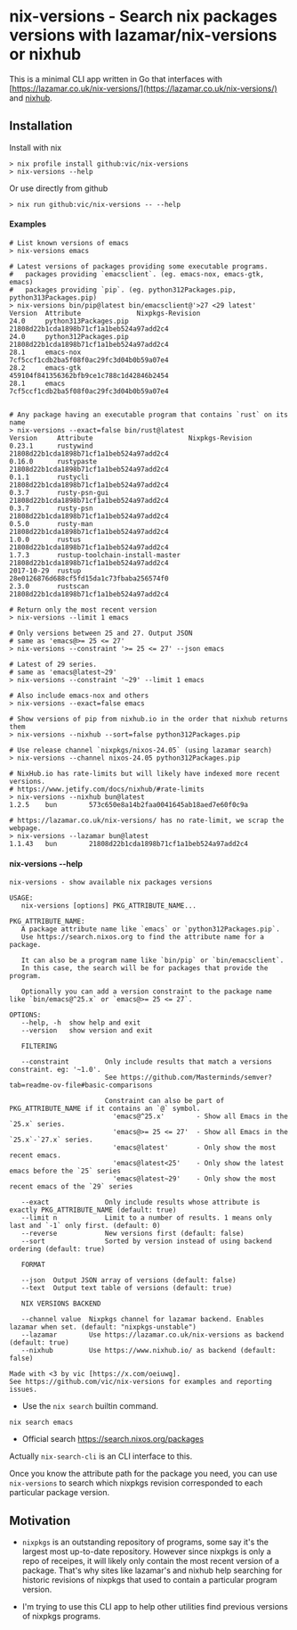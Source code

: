 # nix-versions - Search nix packages versions with lazamar/nix-versions or nixhub

This is a minimal CLI app written in Go that interfaces with [https://lazamar.co.uk/nix-versions/](https://lazamar.co.uk/nix-versions/) and [nixhub](https://nixhub.io).

## Installation

Install with nix

```shell
> nix profile install github:vic/nix-versions
> nix-versions --help
```

Or use directly from github

```shell
> nix run github:vic/nix-versions -- --help
```

#### Examples

```shell
# List known versions of emacs
> nix-versions emacs

# Latest versions of packages providing some executable programs.
#   packages providing `emacsclient`. (eg. emacs-nox, emacs-gtk, emacs)
#   packages providing `pip`. (eg. python312Packages.pip, python313Packages.pip)
> nix-versions bin/pip@latest bin/emacsclient@'>27 <29 latest'
Version  Attribute              Nixpkgs-Revision
24.0     python313Packages.pip  21808d22b1cda1898b71cf1a1beb524a97add2c4
24.0     python312Packages.pip  21808d22b1cda1898b71cf1a1beb524a97add2c4
28.1     emacs-nox              7cf5ccf1cdb2ba5f08f0ac29fc3d04b0b59a07e4
28.2     emacs-gtk              459104f841356362bfb9ce1c788c1d42846b2454
28.1     emacs                  7cf5ccf1cdb2ba5f08f0ac29fc3d04b0b59a07e4


# Any package having an executable program that contains `rust` on its name
> nix-versions --exact=false bin/rust@latest
Version     Attribute                        Nixpkgs-Revision
0.23.1      rustywind                        21808d22b1cda1898b71cf1a1beb524a97add2c4
0.16.0      rustypaste                       21808d22b1cda1898b71cf1a1beb524a97add2c4
0.1.1       rustycli                         21808d22b1cda1898b71cf1a1beb524a97add2c4
0.3.7       rusty-psn-gui                    21808d22b1cda1898b71cf1a1beb524a97add2c4
0.3.7       rusty-psn                        21808d22b1cda1898b71cf1a1beb524a97add2c4
0.5.0       rusty-man                        21808d22b1cda1898b71cf1a1beb524a97add2c4
1.0.0       rustus                           21808d22b1cda1898b71cf1a1beb524a97add2c4
1.7.3       rustup-toolchain-install-master  21808d22b1cda1898b71cf1a1beb524a97add2c4
2017-10-29  rustup                           28e0126876d688cf5fd15da1c73fbaba256574f0
2.3.0       rustscan                         21808d22b1cda1898b71cf1a1beb524a97add2c4

# Return only the most recent version
> nix-versions --limit 1 emacs

# Only versions between 25 and 27. Output JSON
# same as 'emacs@>= 25 <= 27'
> nix-versions --constraint '>= 25 <= 27' --json emacs

# Latest of 29 series.
# same as 'emacs@latest~29'
> nix-versions --constraint '~29' --limit 1 emacs

# Also include emacs-nox and others
> nix-versions --exact=false emacs

# Show versions of pip from nixhub.io in the order that nixhub returns them
> nix-versions --nixhub --sort=false python312Packages.pip

# Use release channel `nixpkgs/nixos-24.05` (using lazamar search)
> nix-versions --channel nixos-24.05 python312Packages.pip

# NixHub.io has rate-limits but will likely have indexed more recent versions.
# https://www.jetify.com/docs/nixhub/#rate-limits
> nix-versions --nixhub bun@latest
1.2.5    bun        573c650e8a14b2faa0041645ab18aed7e60f0c9a

# https://lazamar.co.uk/nix-versions/ has no rate-limit, we scrap the webpage.
> nix-versions --lazamar bun@latest
1.1.43   bun        21808d22b1cda1898b71cf1a1beb524a97add2c4
```

#### nix-versions --help

```
nix-versions - show available nix packages versions

USAGE:
   nix-versions [options] PKG_ATTRIBUTE_NAME...

PKG_ATTRIBUTE_NAME:
   A package attribute name like `emacs` or `python312Packages.pip`.
   Use https://search.nixos.org to find the attribute name for a package.

   It can also be a program name like `bin/pip` or `bin/emacsclient`.
   In this case, the search will be for packages that provide the program.

   Optionally you can add a version constraint to the package name like `bin/emacs@^25.x` or `emacs@>= 25 <= 27`.

OPTIONS:
   --help, -h  show help and exit
   --version   show version and exit

   FILTERING

   --constraint         Only include results that match a versions constraint. eg: '~1.0'.
                        See https://github.com/Masterminds/semver?tab=readme-ov-file#basic-comparisons

                        Constraint can also be part of PKG_ATTRIBUTE_NAME if it contains an `@` symbol.
                          'emacs@^25.x'        - Show all Emacs in the `25.x` series.
                          'emacs@>= 25 <= 27'  - Show all Emacs in the `25.x`-`27.x` series.
                          'emacs@latest'       - Only show the most recent emacs.
                          'emacs@latest<25'    - Only show the latest emacs before the `25` series
                          'emacs@latest~29'    - Only show the most recent emacs of the `29` series

   --exact              Only include results whose attribute is exactly PKG_ATTRIBUTE_NAME (default: true)
   --limit n            Limit to a number of results. 1 means only last and `-1` only first. (default: 0)
   --reverse            New versions first (default: false)
   --sort               Sorted by version instead of using backend ordering (default: true)

   FORMAT

   --json  Output JSON array of versions (default: false)
   --text  Output text table of versions (default: true)

   NIX VERSIONS BACKEND

   --channel value  Nixpkgs channel for lazamar backend. Enables lazamar when set. (default: "nixpkgs-unstable")
   --lazamar        Use https://lazamar.co.uk/nix-versions as backend (default: true)
   --nixhub         Use https://www.nixhub.io/ as backend (default: false)

Made with <3 by vic [https://x.com/oeiuwq].
See https://github.com/vic/nix-versions for examples and reporting issues.
```

- Use the `nix search` builtin command.

```shell
nix search emacs
```

- Official search https://search.nixos.org/packages

Actually `nix-search-cli` is an CLI interface to this.

Once you know the attribute path for the package you need, you can use `nix-versions` to search which nixpkgs revision corresponded to each particular package version.

## Motivation

- `nixpkgs` is an outstanding repository of programs, some say it's the largest most up-to-date repository. However since nixpkgs is only a repo of receipes, it will likely only contain the most recent version of a package. That's why sites like lazamar's and nixhub help searching for historic revisions of nixpkgs that used to contain a particular program version.

- I'm trying to use this CLI app to help other utilities find previous versions of nixpkgs programs.
